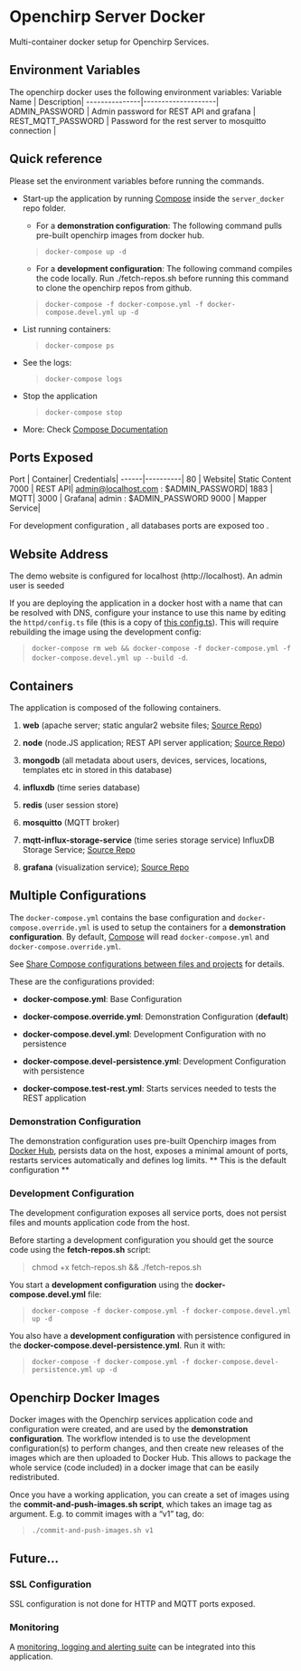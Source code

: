 # Openchirp Server Docker
Multi-container docker setup for Openchirp Services. 

## Environment Variables
The openchirp docker uses the following environment variables:
 Variable Name | Description|
---------------|--------------------|
ADMIN_PASSWORD   | Admin password for REST API and grafana |  
REST_MQTT_PASSWORD | Password for the rest server to mosquitto connection |

## Quick reference
Please set the environment variables before running the commands.
* Start-up the application by running [Compose](https://docs.docker.com/compose/) inside the `server_docker` repo folder.

  * For a **demonstration configuration**:
The following command pulls pre-built openchirp images from docker hub. 

  > `docker-compose up -d`
  

  * For a **development configuration**:
 The following command compiles the code locally. Run ./fetch-repos.sh before running this command to clone the openchirp repos from github.

  > `docker-compose -f docker-compose.yml -f docker-compose.devel.yml up -d`   

   
* List running containers:

  > `docker-compose ps`

* See the logs:

  > `docker-compose logs`

* Stop the application

  > `docker-compose stop`

* More: Check [Compose Documentation](https://docs.docker.com/compose/overview/)

## Ports Exposed
 Port | Container| Credentials|
------|----------|
80    | Website|  Static Content
7000  | REST API| admin@localhost.com  : $ADMIN_PASSWORD|
1883   | MQTT|
3000   | Grafana| admin  : $ADMIN_PASSWORD
9000   | Mapper Service|

For development configuration , all databases ports are exposed too .

## Website Address

The demo website is configured for localhost (http://localhost). An admin user is seeded 

If you are deploying the application in a docker host with a name that can be resolved with DNS, configure your instance to use this name by editing the `httpd/config.ts` file (this is a copy of [this config.ts](https://github.com/OpenChirp/website/blob/master/src/app/config.ts)). This will require rebuilding the image using the development config: 
  > `docker-compose rm web && docker-compose -f docker-compose.yml -f docker-compose.devel.yml up --build -d`.

## Containers

The application is composed of the following containers.

1. **web** (apache server; static angular2 website files; [Source Repo](https://github.com/OpenChirp/website))

2. **node** (node.JS application; REST API server application; [Source Repo](https://github.com/OpenChirp/openchirp_rest))

3. **mongodb** (all metadata about users, devices, services, locations, templates etc in stored in this database)

4. **influxdb** (time series database)

5. **redis** (user session store)

6. **mosquitto** (MQTT broker)

7. **mqtt-influx-storage-service** (time series storage service)
   InfluxDB Storage Service; [Source Repo](https://github.com/OpenChirp/mqtt_influx_storage_service)
8. **grafana** (visualization service); [Source Repo](https://github.com/OpenChirp/grafana_dashboards)
<!--
<>8. **serialization-service**
<>   Lora Serialization Service; [Source Repo](https://github.com/OpenChirp/easybits)
-->

## Multiple Configurations

The `docker-compose.yml` contains the base configuration and `docker-compose.override.yml` is used to setup the containers for a **demonstration configuration**. By default, [Compose](https://docs.docker.com/compose/) will read `docker-compose.yml` and `docker-compose.override.yml`.

See [Share Compose configurations between files and projects](https://docs.docker.com/compose/extends/) for details.

These are the configurations provided:

* **docker-compose.yml**: Base Configuration

* **docker-compose.override.yml**: Demonstration Configuration (**default**)

* **docker-compose.devel.yml**: Development Configuration with no persistence

* **docker-compose.devel-persistence.yml**: Development Configuration with persistence

* **docker-compose.test-rest.yml**: Starts services needed to tests the REST application

### Demonstration Configuration

The demonstration configuration uses pre-built Openchirp images from [Docker Hub](https://hub.docker.com/u/openchirp/), persists data on the host, exposes a minimal amount of ports, restarts services automatically and defines log limits. ** This is the default configuration **

### Development Configuration

The development configuration exposes all service ports, does not persist files and mounts application code from the host.

Before starting a development configuration you should get the source code using the **fetch-repos.sh** script:
> chmod +x fetch-repos.sh && ./fetch-repos.sh

You start a **development configuration** using the **docker-compose.devel.yml** file:

> `docker-compose -f docker-compose.yml -f docker-compose.devel.yml up -d`

You also have a **development configuration** with persistence configured in the **docker-compose.devel-persistence.yml**. Run it with:

> `docker-compose -f docker-compose.yml -f docker-compose.devel-persistence.yml up -d`

## Openchirp Docker Images

Docker images with the Openchirp services application code and configuration were created, and are used by the **demonstration configuration**. The workflow intended is to use the development configuration(s) to perform changes, and then create new releases of the images which are then uploaded to Docker Hub. This allows to package the whole service (code included) in a docker image that can be easily redistributed.

Once you have a working application, you can create a set of images using the **commit-and-push-images.sh  script**, which takes an image tag as argument. E.g. to commit images with a “v1” tag, do:

> `./commit-and-push-images.sh v1`

## Future...

### SSL Configuration
SSL configuration is not done for HTTP and MQTT ports exposed.

### Monitoring

A [monitoring, logging and alerting suite](https://github.com/uschtwill/docker_monitoring_logging_alerting) can be integrated into this application.
